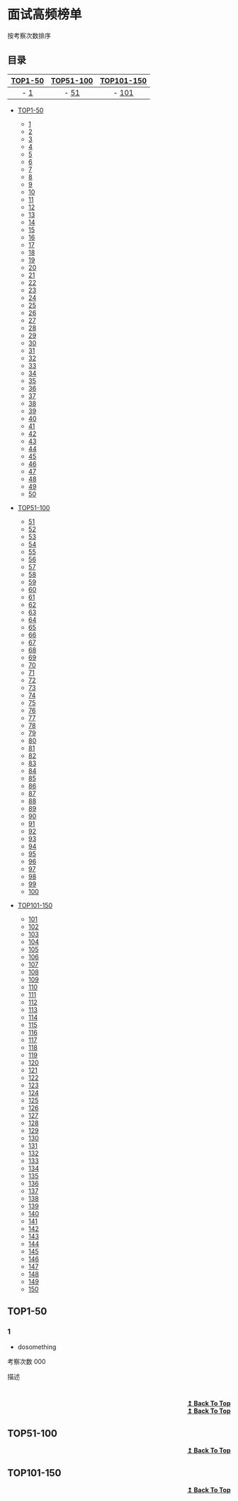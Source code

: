 # 面试高频榜单
按考察次数排序

## 目录



<div align="center">

| [TOP1-50](#TOP1-50) | [TOP51-100](#TOP51-100) | [TOP101-150](#TOP101-150) |
| :---: | :---: |  :---: | 
|- [1](#1)|- [51](#51)| - [101](#101)| 

   
   

</div>

- [TOP1-50](#TOP1-50)
   - [1](#1)
   - [2](#2)
   - [3](#3)
   - [4](#4)
   - [5](#5)
   - [6](#6)
   - [7](#7)
   - [8](#8)
   - [9](#9)
   - [10](#1)
   - [11](#1)
   - [12](#1)
   - [13](#1)
   - [14](#1)
   - [15](#1)
   - [16](#1)
   - [17](#1)
   - [18](#1)
   - [19](#1)
   - [20](#2)
   - [21](#2)
   - [22](#2)
   - [23](#2)
   - [24](#2)
   - [25](#2)
   - [26](#2)
   - [27](#2)
   - [28](#2)
   - [29](#2)
   - [30](#3)
   - [31](#3)
   - [32](#3)
   - [33](#3)
   - [34](#3)
   - [35](#3)
   - [36](#3)
   - [37](#3)
   - [38](#3)
   - [39](#3)
   - [40](#4)
   - [41](#4)
   - [42](#4)
   - [43](#4)
   - [44](#4)
   - [45](#4)
   - [46](#4)
   - [47](#4)
   - [48](#4)
   - [49](#4)
   - [50](#5)



- [TOP51-100](#TOP51-100)
   - [51](#51)
   - [52](#52)
   - [53](#53)
   - [54](#54)
   - [55](#55)
   - [56](#56)
   - [57](#57)
   - [58](#58)
   - [59](#59)
   - [60](#60)
   - [61](#61)
   - [62](#62)
   - [63](#63)
   - [64](#64)
   - [65](#65)
   - [66](#66)
   - [67](#67)
   - [68](#68)
   - [69](#69)
   - [70](#70)
   - [71](#71)
   - [72](#72)
   - [73](#73)
   - [74](#74)
   - [75](#75)
   - [76](#76)
   - [77](#77)
   - [78](#78)
   - [79](#79)
   - [80](#80)
   - [81](#81)
   - [82](#82)
   - [83](#83)
   - [84](#84)
   - [85](#85)
   - [86](#86)
   - [87](#87)
   - [88](#88)
   - [89](#89)
   - [90](#90)
   - [91](#91)
   - [92](#92)
   - [93](#93)
   - [94](#94)
   - [95](#95)
   - [96](#96)
   - [97](#97)
   - [98](#98)
   - [99](#99)
   - [100](#100)


- [TOP101-150](#TOP101-150)
   - [101](#101)
   - [102](#102)
   - [103](#103)
   - [104](#104)
   - [105](#105)
   - [106](#106)
   - [107](#107)
   - [108](#108)
   - [109](#109)
   - [110](#110)
   - [111](#111)
   - [112](#112)
   - [113](#113)
   - [114](#114)
   - [115](#115)
   - [116](#116)
   - [117](#117)
   - [118](#118)
   - [119](#119)
   - [120](#120)
   - [121](#121)
   - [122](#122)
   - [123](#123)
   - [124](#124)
   - [125](#125)
   - [126](#126)
   - [127](#127)
   - [128](#128)
   - [129](#129)
   - [130](#130)
   - [131](#131)
   - [132](#132)
   - [133](#133)
   - [134](#134)
   - [135](#135)
   - [136](#136)
   - [137](#137)
   - [138](#138)
   - [139](#139)
   - [140](#140)
   - [141](#141)
   - [142](#142)
   - [143](#143)
   - [144](#144)
   - [145](#145)
   - [146](#146)
   - [147](#147)
   - [148](#148)
   - [149](#149)
   - [150](#150)


## TOP1-50


### 1
* dosomething

考察次数 000

描述
```

```
<!-- ![img]() -->
```cpp

```

<div align="right">
    <b><a href="#目录">↥ Back To Top</a></b>
</div>



<div align="right">
    <b><a href="#目录">↥ Back To Top</a></b>
</div>



## TOP51-100




<div align="right">
    <b><a href="#目录">↥ Back To Top</a></b>
</div>



## TOP101-150




<div align="right">
    <b><a href="#目录">↥ Back To Top</a></b>
</div>
